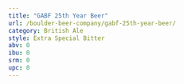 ```yaml
---
title: "GABF 25th Year Beer"
url: /boulder-beer-company/gabf-25th-year-beer/
category: British Ale
style: Extra Special Bitter
abv: 0
ibu: 0
srm: 0
upc: 0
---
```


